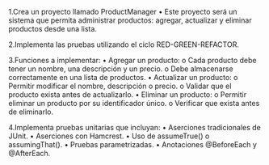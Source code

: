 1.Crea un proyecto llamado ProductManager 
    • Este proyecto será un sistema que permita administrar productos: agregar, actualizar y eliminar productos desde una lista.

2.Implementa las pruebas utilizando el ciclo RED-GREEN-REFACTOR.

3.Funciones a implementar: 
• Agregar un producto:
        o Cada producto debe tener un nombre, una descripción y un precio. 
        o Debe almacenarse correctamente en una lista de productos.
•    Actualizar un producto:
        o Permitir modificar el nombre, descripción o precio. o Validar que el producto exista antes de actualizarlo.
• Eliminar un producto:
        o Permitir eliminar un producto por su identificador único. o Verificar que exista antes de eliminarlo.

4.Implementa pruebas unitarias que incluyan: 
• Aserciones tradicionales de JUnit. 
• Aserciones con Hamcrest. 
• Uso de assumeTrue() o assumingThat(). 
• Pruebas parametrizadas. 
• Anotaciones @BeforeEach y @AfterEach.